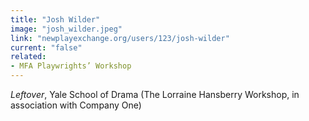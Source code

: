 ```yaml
---
title: "Josh Wilder"
image: "josh_wilder.jpeg"
link: "newplayexchange.org/users/123/josh-wilder"
current: "false"
related:
- MFA Playwrights’ Workshop
---
```


*Leftover*, Yale School of Drama (The Lorraine Hansberry Workshop, in association with Company One)

